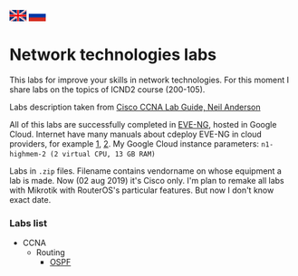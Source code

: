 [<img width=30 height=20 src="/images/en.png">](README.en.md)  [<img width=30 height=20 src="/images/ru.png">](README.md)
# Network technologies labs
This labs for improve your skills in network technologies. For this moment I share labs on the topics of ICND2 course (200-105).

Labs description taken from [Cisco CCNA Lab Guide, Neil Anderson](https://www.flackbox.com/)

All of this labs are successfully completed in [EVE-NG](https://www.eve-ng.net/), hosted in Google Cloud. Internet have many manuals about cdeploy EVE-NG in cloud providers, for example [1](https://showipintbri.blogspot.com/2018/08/eve-ng-in-cloud.html), [2](http://ithitman.blogspot.com/2018/04/configuring-eve-ng-on-google-compute.html).
My Google Cloud instance parameters: `n1-highmem-2 (2 virtual CPU, 13 GB RAM)`

Labs in `.zip` files. Filename contains vendorname on whose equipment a lab is made. Now (02 aug 2019) it's Cisco only. I'm plan to remake all labs with Mikrotik with RouterOS's particular features. But now I don't know exact date.

### Labs list
* CCNA
  * Routing
    * [OSPF](/CCNA/OSPF/)